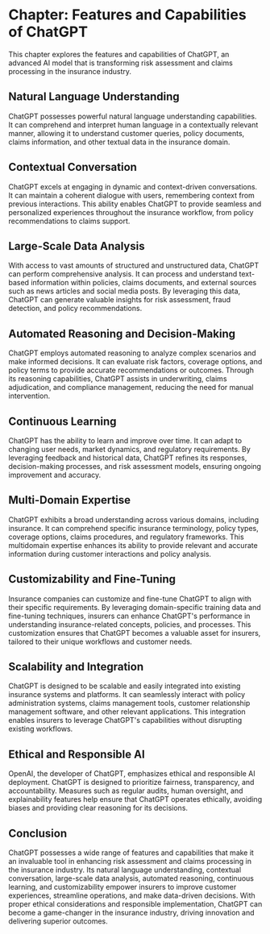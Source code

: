 Chapter: Features and Capabilities of ChatGPT
=============================================

This chapter explores the features and capabilities of ChatGPT, an advanced AI model that is transforming risk assessment and claims processing in the insurance industry.

Natural Language Understanding
------------------------------

ChatGPT possesses powerful natural language understanding capabilities. It can comprehend and interpret human language in a contextually relevant manner, allowing it to understand customer queries, policy documents, claims information, and other textual data in the insurance domain.

Contextual Conversation
-----------------------

ChatGPT excels at engaging in dynamic and context-driven conversations. It can maintain a coherent dialogue with users, remembering context from previous interactions. This ability enables ChatGPT to provide seamless and personalized experiences throughout the insurance workflow, from policy recommendations to claims support.

Large-Scale Data Analysis
-------------------------

With access to vast amounts of structured and unstructured data, ChatGPT can perform comprehensive analysis. It can process and understand text-based information within policies, claims documents, and external sources such as news articles and social media posts. By leveraging this data, ChatGPT can generate valuable insights for risk assessment, fraud detection, and policy recommendations.

Automated Reasoning and Decision-Making
---------------------------------------

ChatGPT employs automated reasoning to analyze complex scenarios and make informed decisions. It can evaluate risk factors, coverage options, and policy terms to provide accurate recommendations or outcomes. Through its reasoning capabilities, ChatGPT assists in underwriting, claims adjudication, and compliance management, reducing the need for manual intervention.

Continuous Learning
-------------------

ChatGPT has the ability to learn and improve over time. It can adapt to changing user needs, market dynamics, and regulatory requirements. By leveraging feedback and historical data, ChatGPT refines its responses, decision-making processes, and risk assessment models, ensuring ongoing improvement and accuracy.

Multi-Domain Expertise
----------------------

ChatGPT exhibits a broad understanding across various domains, including insurance. It can comprehend specific insurance terminology, policy types, coverage options, claims procedures, and regulatory frameworks. This multidomain expertise enhances its ability to provide relevant and accurate information during customer interactions and policy analysis.

Customizability and Fine-Tuning
-------------------------------

Insurance companies can customize and fine-tune ChatGPT to align with their specific requirements. By leveraging domain-specific training data and fine-tuning techniques, insurers can enhance ChatGPT's performance in understanding insurance-related concepts, policies, and processes. This customization ensures that ChatGPT becomes a valuable asset for insurers, tailored to their unique workflows and customer needs.

Scalability and Integration
---------------------------

ChatGPT is designed to be scalable and easily integrated into existing insurance systems and platforms. It can seamlessly interact with policy administration systems, claims management tools, customer relationship management software, and other relevant applications. This integration enables insurers to leverage ChatGPT's capabilities without disrupting existing workflows.

Ethical and Responsible AI
--------------------------

OpenAI, the developer of ChatGPT, emphasizes ethical and responsible AI deployment. ChatGPT is designed to prioritize fairness, transparency, and accountability. Measures such as regular audits, human oversight, and explainability features help ensure that ChatGPT operates ethically, avoiding biases and providing clear reasoning for its decisions.

Conclusion
----------

ChatGPT possesses a wide range of features and capabilities that make it an invaluable tool in enhancing risk assessment and claims processing in the insurance industry. Its natural language understanding, contextual conversation, large-scale data analysis, automated reasoning, continuous learning, and customizability empower insurers to improve customer experiences, streamline operations, and make data-driven decisions. With proper ethical considerations and responsible implementation, ChatGPT can become a game-changer in the insurance industry, driving innovation and delivering superior outcomes.
